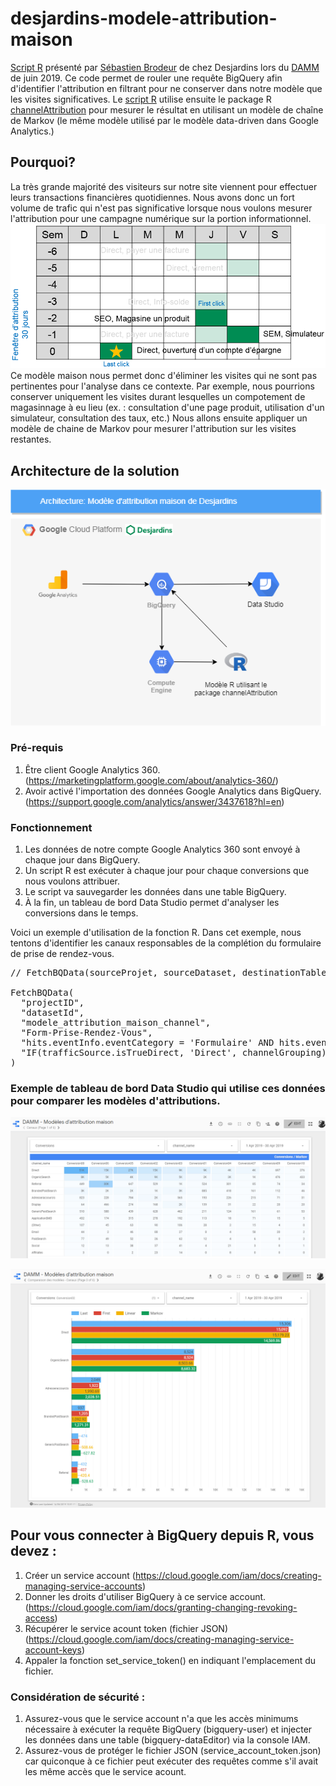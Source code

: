 # desjardins-modele-attribution-maison
[Script R](https://github.com/digital-analytics-quebec-canada/desjardins-modele-attribution-maison/blob/master/attribution-maison.R) présenté par [Sébastien Brodeur](https://www.linkedin.com/in/brodseba/) de chez Desjardins lors du [DAMM](https://www.linkedin.com/groups/3745656/) de juin 2019.  Ce code permet de rouler une requête BigQuery afin d'identifier l'attribution en filtrant pour ne conserver dans notre modèle que les visites significatives.  Le [script R](https://github.com/digital-analytics-quebec-canada/desjardins-modele-attribution-maison/blob/master/attribution-maison.R) utilise ensuite le package R [channelAttribution](https://cran.r-project.org/web/packages/ChannelAttribution/index.html) pour mesurer le résultat en utilisant un modèle de chaîne de Markov (le même modèle utilisé par le modèle data-driven dans Google Analytics.)

## Pourquoi?
La très grande majorité des visiteurs sur notre site viennent pour effectuer leurs transactions financières quotidiennes.  Nous avons donc un fort volume de trafic qui n'est pas significative lorsque nous voulons mesurer l'attribution pour une campagne numérique sur la portion informationnel.
![Multitudes de visites, mais seulement certaines sont pertinentes](https://github.com/digital-analytics-quebec-canada/desjardins-modele-attribution-maison/blob/master/attribution-maison-pourquoi.png)
Ce modèle maison nous permet donc d'éliminer les visites qui ne sont pas pertinentes pour l'analyse dans ce contexte.  Par exemple, nous pourrions conserver uniquement les visites durant lesquelles un compotement de magasinnage à eu lieu (ex. : consultation d'une page produit, utilisation d'un simulateur, consultation des taux, etc.)  Nous allons ensuite appliquer un modèle de chaine de Markov pour mesurer l'attribution sur les visites restantes.

## Architecture de la solution
![Architecture de la solution](https://github.com/digital-analytics-quebec-canada/desjardins-modele-attribution-maison/blob/master/Attribution-Maison.png)

### Pré-requis
1. Être client Google Analytics 360. (https://marketingplatform.google.com/about/analytics-360/)
2. Avoir activé l'importation des données Google Analytics dans BigQuery. (https://support.google.com/analytics/answer/3437618?hl=en)

### Fonctionnement
1. Les données de notre compte Google Analytics 360 sont envoyé à chaque jour dans BigQuery.
2. Un script R est exécuter à chaque jour pour chaque conversions que nous voulons attribuer.
3. Le script va sauvegarder les données dans une table BigQuery.
4. À la fin, un tableau de bord Data Studio permet d'analyser les conversions dans le temps.

Voici un exemple d'utilisation de la fonction R. Dans cet exemple, nous tentons d'identifier les canaux responsables de la complétion du formulaire de prise de rendez-vous.
<pre>
// FetchBQData(sourceProjet, sourceDataset, destinationTable, conversionID, conversionSQL, itemsSQL, window)

FetchBQData(
  "projectID",
  "datasetId",
  "modele_attribution_maison_channel",
  "Form-Prise-Rendez-Vous",
  "hits.eventInfo.eventCategory = 'Formulaire' AND hits.eventInfo.eventAction = 'complete' AND hits.eventInfo.eventLabel = 'Prise de rendez-vous'",
  "IF(trafficSource.isTrueDirect, 'Direct', channelGrouping)"
)</pre>

### Exemple de tableau de bord Data Studio qui utilise ces données pour comparer les modèles d'attributions.
![Comparaison des divers modèles](https://github.com/digital-analytics-quebec-canada/desjardins-modele-attribution-maison/blob/master/attribution-maison-ds-2.png)

![Tableau sommaire des conversions par canaux](https://github.com/digital-analytics-quebec-canada/desjardins-modele-attribution-maison/blob/master/attribution-maison-ds-1.png)

## Pour vous connecter à BigQuery depuis R, vous devez :
1. Créer un service account (https://cloud.google.com/iam/docs/creating-managing-service-accounts)
2. Donner les droits d'utiliser BigQuery à ce service account. (https://cloud.google.com/iam/docs/granting-changing-revoking-access)
3. Récupérer le service acount token (fichier JSON) (https://cloud.google.com/iam/docs/creating-managing-service-account-keys)
4. Appaler la fonction set_service_token() en indiquant l'emplacement du fichier.

### Considération de sécurité :
1. Assurez-vous que le service account n'a que les accès minimums nécessaire à exécuter la requête BigQuery (bigquery-user) et injecter les données dans une table (bigquery-dataEditor) via la console IAM.
2. Assurez-vous de protéger le fichier JSON (service_account_token.json) car quiconque à ce fichier peut exécuter des requêtes comme s'il avait les même accès que le service acount.
